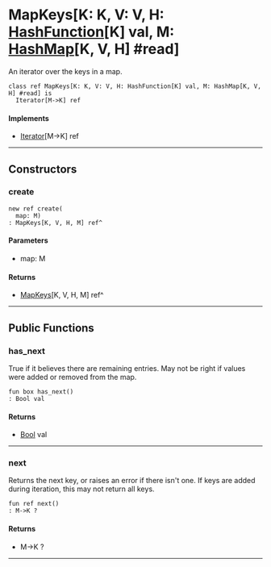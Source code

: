 # MapKeys\[K: K, V: V, H: [HashFunction](collections-HashFunction)\[K\] val, M: [HashMap](collections-HashMap)\[K, V, H\] #read\]

An iterator over the keys in a map.


```pony
class ref MapKeys[K: K, V: V, H: HashFunction[K] val, M: HashMap[K, V, H] #read] is
  Iterator[M->K] ref
```

#### Implements

* [Iterator](builtin-Iterator)\[M->K\] ref

---

## Constructors

### create

```pony
new ref create(
  map: M)
: MapKeys[K, V, H, M] ref^
```
#### Parameters

*   map: M

#### Returns

* [MapKeys](collections-MapKeys)\[K, V, H, M\] ref^

---

## Public Functions

### has_next

True if it believes there are remaining entries. May not be right if values
were added or removed from the map.


```pony
fun box has_next()
: Bool val
```

#### Returns

* [Bool](builtin-Bool) val

---

### next

Returns the next key, or raises an error if there isn't one. If keys are
added during iteration, this may not return all keys.


```pony
fun ref next()
: M->K ?
```

#### Returns

* M->K ?

---

